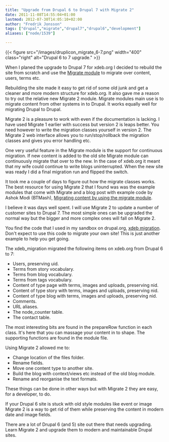 ```yaml
---
title: "Upgrade from Drupal 6 to Drupal 7 with Migrate 2"
date: 2011-11-08T14:55:04+01:00
lastmod: 2012-07-30T14:05:10+02:00
author: "Fredrik Jonsson"
tags: ["drupal","migrate","drupal7","drupal6","development"]
aliases: ["node/1539"]

---
```


{{< figure src="/images/druplicon_migrate_6-7.png" width="400" class="right" alt="Drupal 6 to 7 upgrade." >}}

When I planed the upgrade to Drupal 7 for xdeb.org I decided to rebuild the site from scratch and use the [Migrate module](http://drupal.org/project/migrate) to migrate over content, users, terms etc.

Rebuilding the site made it easy to get rid of some old junk and get a cleaner and more modern structure for xdeb.org. It also gave me a reason to try out the relative new Migrate 2 module. Migrate modules main use is to migrate content from other systems in to Drupal. It works equally well for migrating Drupal to Drupal.

Migrate 2 is a pleasure to work with even if the documentation is lacking. I have used Migrate 1 earlier with success but version 2 is leaps better. You need however to write the migration classes yourself in version 2. The Migrate 2 web interface allows you to run/stop/rollback the migration classes and gives you error handling etc.

One very useful feature in the Migrate module is the support for continuous migration. If new content is added to the old site Migrate module can continuously migrate that over to the new. In the case of xdeb.org it meant that my wife could continue to write blogs uninterrupted. When the new site was ready I did a final migration run and flipped the switch.

It took me a couple of days to figure out how the migrate classes works. The best resource for using Migrate 2 that I found was was the example modules that come with Migrate and a blog post with example code by Ashok Modi (BTMash), [Migrating content by using the migrate module](http://btmash.com/article/2011-02-25/migrating-content-using-migrate-module).

I believe it was days well spent. I will use Migrate 2 to update a number of customer sites to Drupal 7. The most simple ones can be upgraded the normal way but the bigger and more complex ones will fall on Migrate 2.

You find the code that I used in my sandbox on drupal.org, [xdeb migration](http://drupal.org/sandbox/frjo/1332996). Don't expect to use this code to migrate your own site! This is just another example to help you get going.

The xdeb_migration migrated the following items on xdeb.org from Drupal 6 to 7:

* Users, preserving uid.
* Terms from story vocabulary.
* Terms from blog vocabulary.
* Terms from tags vocabulary.
* Content of type page with terms, images and uploads, preserving nid.
* Content of type story with terms, images and uploads, preserving nid.
* Content of type blog with terms, images and uploads, preserving nid.
* Comments.
* URL aliases.
* The node_counter table.
* The contact table.

The most interesting bits are found in the prepareRow function in each class. It's here that you can massage your content in to shape. The supporting functions are found in the module file.

Using Migrate 2 allowed me to:

* Change location of the files folder.
* Rename fields.
* Move one content type to another site.
* Build the blog with context/views etc instead of the old blog module.
* Rename and reorganise the text formats.

These things can be done in other ways but with Migrate 2 they are easy, for a developer, to do.

If your Drupal 6 site is stuck with old style modules like event or image Migrate 2 is a way to get rid of them while preserving the content in modern date and image fields.

There are a lot of Drupal 6 (and 5) site out there that needs upgrading. Learn Migrate 2 and upgrade them to modern and maintainable Drupal sites.

